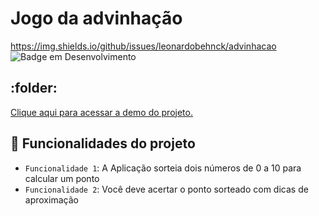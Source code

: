 # Jogo da advinhação
https://img.shields.io/github/issues/leonardobehnck/advinhacao
![Badge em Desenvolvimento](http://img.shields.io/static/v1?label=STATUS&message=EM%20DESENVOLVIMENTO&color=GREEN&style=for-the-badge)

## :folder:

<a href="https://refined-github-html-preview.kidonng.workers.dev/leonardobehnck/advinhacao/raw/main/desafio.html">Clique aqui para acessar a demo do projeto.</a>

## :hammer: Funcionalidades do projeto

- `Funcionalidade 1`: A Aplicação sorteia dois números de 0 a 10 para calcular um ponto
- `Funcionalidade 2`: Você deve acertar o ponto sorteado com dicas de aproximação



